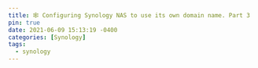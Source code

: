 ```yaml
---
title: 🕸 Configuring Synology NAS to use its own domain name. Part 3
pin: true
date: 2021-06-09 15:13:19 -0400
categories: [Synology]
tags:
  - synology
---
```

